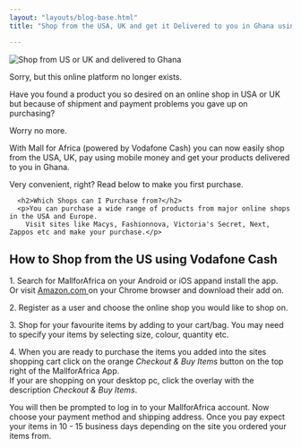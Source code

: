 ```yaml
---
layout: "layouts/blog-base.html"
title: "Shop from the USA, UK and get it Delivered to you in Ghana using Vodafone Cash"

---
```


  <img src= "/images/blogpics/shop-from-us-mallforafrica.jpg" alt= "Shop from US or UK and delivered to Ghana" class= "img-responsive center-block">
     
  <p>Sorry, but this online platform no longer exists.</p>
      <p>Have you found a product you so desired on an online shop in USA or UK
         but because of shipment and payment problems you gave up on purchasing?</p>
      <p>Worry no more.</p>
      <p>With Mall for Africa (powered by Vodafone Cash) you can now easily shop
         from the USA, UK, pay using mobile money and get your products delivered
         to you in Ghana.</p>
      <p>Very convenient, right? Read below to make you first purchase.</p>

      <h2>Which Shops can I Purchase from?</h2>
      <p>You can purchase a wide range of products from major online shops in the USA and Europe.
        Visit sites like Macys, Fashionnova, Victoria's Secret, Next, Zappos etc and make your purchase.</p>

<h2>How to Shop from the US using Vodafone Cash </h2>
      <p>1. Search for MallforAfrica on your Android or iOS appand install the app.<br>
        Or visit <a href="https://amazon.com" target="_blank">Amazon.com </a>on
        your Chrome browser and download their add on.</p>
      <p>2. Register as a user and choose the online shop you
        would like to shop on.</p>
      <p>3. Shop for your favourite items by adding to your cart/bag.
       You may need to specify your items by selecting size, colour, quantity etc.</p>
      <p>4. When you are ready to purchase the items you added into the sites
        shopping cart click on the orange <em>Checkout & Buy Items</em> button on the
        top right of the MallforAfrica App. <br> If your are shopping on your desktop pc, click the overlay
        with the description <em>Checkout & Buy Items</em>.</p>
      <p>You will then be prompted to log in to your MallforAfrica account. Now
        choose your payment method and shipping address. Once you pay expect your items
        in 10 - 15 business days depending on the site you ordered your items from.</p>

      